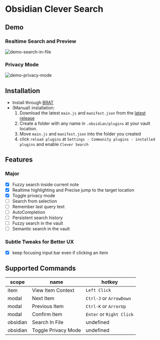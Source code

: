 # Obsidian Clever Search

## Demo
### Realtime Search and Preview
![demo-search-in-file](https://github.com/yan42685/obsidian-clever-search/assets/41834091/4d43077d-6d25-4a8e-b325-99f9cf6d7a9e)

### Privacy Mode
![demo-privacy-mode](https://github.com/yan42685/obsidian-clever-search/assets/41834091/b2c7f412-c82f-44ae-9197-45a77632bd7a)


## Installation

- Install through [BRAT](https://github.com/TfTHacker/obsidian42-brat)
- (Manual) installation:
    1. Download the latest `main.js` and `manifest.json` from the [latest release](https://github.com/yan42685/obsidian-clever-search/releases)
    2. Create a folder with any name in `.obsidian/plugins` at your vault location.
    3. Move `main.js` and `manifest.json` into the folder you created
    4. click `reload plugins` at `Settings - Community plugins - installed plugins` and enable `Clever Search`

## Features

### Major

- [x] Fuzzy search inside current note
- [x] Realtime highlighting and Precise jump to the target location
- [x] Toggle privacy mode
- [ ] Search from selection
- [ ] Remember last query text
- [ ] AutoCompletion
- [ ] Persistent search history
- [ ] Fuzzy search in the vault
- [ ] Semantic search in the vault

### Subtle Tweaks for Better UX

- [x] keep focusing input bar even if clicking an item

## Supported Commands

| scope    | name                | hotkey                   |
| -------- | ------------------- | ------------------------ |
| item     | View Item Context   | `Left Click`             |
| modal    | Next Item           | `Ctrl-J` or `ArrowDown`  |
| modal    | Previous Item       | `Ctrl-K` or `ArrorUp`    |
| modal    | Confirm Item        | `Enter` or `Right Click` |
| obsidian | Search In File      | undefined                |
| obsidian | Toggle Privacy Mode | undefined                |

